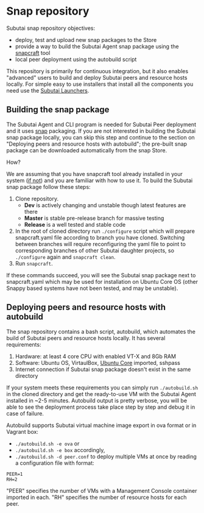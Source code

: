 # Snap repository
Subutai snap repository objectives:
- deploy, test and upload new snap packages to the Store 
- provide a way to build the Subutai Agent snap package using the [snapcraft](https://snapcraft.io/) tool
- local peer deployment using the autobuild script

This repository is primarily for continuous integration, but it also enables "advanced" users to build and deploy Subutai peers and resource hosts locally. For simple easy to use installers that install all the components you need use the [Subutai 
Launchers](https://subutai.io/installation.html).

## Building the snap package
The Subutai Agent and CLI program is needed for Subutai Peer deployment and it uses [snap](https://snapcraft.io/docs/snaps/intro) packaging. If you are not interested in building the Subutai snap package locally, you can skip this step and continue to the section on "Deploying peers and resource hosts with autobuild"; the pre-built snap package can be downloaded automatically from the snap Store.

How?

We are assuming that you have snapcraft tool already installed in your system ([if not](https://snapcraft.io/docs/build-snaps/)) and you are familiar with how to use it. To build the Subutai snap package follow these steps:
1) Clone repository.
   - **Dev** is actively changing and unstable though latest features are there
   - **Master** is stable pre-release branch for massive testing 
   - **Release** is a well tested and stable code
2) In the root of cloned directory run `./configure` script which will prepare snapcraft.yaml file according to branch you have cloned.
Switching between branches will require reconfiguring the yaml file to point to corresponding branches of other Subutai daughter projects, 
so `./configure` again and `snapcraft clean`.
3) Run `snapcraft`. 

If these commands succeed, you will see the Subutai snap package next to snapcraft.yaml which may be used 
for installation on Ubuntu Core OS (other Snappy based systems have not been tested, and may be unstable).

## Deploying peers and resource hosts with autobuild
The snap repository contains a bash script, autobuild, which automates the build of Subutai peers and resource hosts locally. It has several requirements:

1) Hardware: at least 4 core CPU with enabled VT-X and 8Gb RAM
2) Software: Ubuntu OS, VirtaulBox, [Ubuntu Core](https://cdn.subut.ai:8338/kurjun/rest/raw/get?name=core.ova) imported, sshpass
3) Internet connection if Subutai snap package doesn't exist in the same directory

If your system meets these requirements you can simply run `./autobuild.sh` in the cloned directory and get the ready-to-use VM with the Subutai Agent installed in ~2-5 minutes. Autobuild output is pretty verbose, you will be able to see the deployment process take place step by step and debug it in case of failure.

Autobuild supports Subutai virtual machine image export in ova format or in Vagrant box: 
- `./autobuild.sh -e ova` or 
- `./autobuild.sh -e box` accordingly, 
- `./autobuild.sh -d peer.conf` to deploy multiple VMs at once by reading a configuration file with format: 

```
PEER=1
RH=2
```  

"PEER" specifies the number of VMs with a Management Console container imported in each. "RH" specifies the number of resource hosts for each peer.
